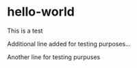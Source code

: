 # hello-world
This is a test

Additional line added for testing purposes...

Another line for testing purpuses

